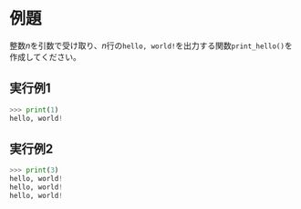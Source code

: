 # 例題

整数$n$を引数で受け取り、$n$行の`hello, world!`を出力する関数`print_hello()`を作成してください。

## 実行例1

```python
>>> print(1)
hello, world!
```

## 実行例2

```python
>>> print(3)
hello, world!
hello, world!
hello, world!
```
